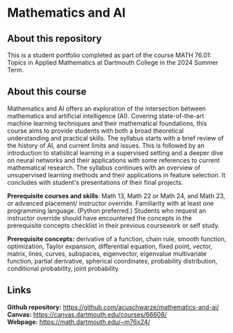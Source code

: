 # Mathematics and AI

## About this repository

This is a student portfolio completed as part of the course MATH 76.01: Topics in Applied Mathematics at Dartmouth College in the 2024 Summer Term.


## About this course
<p>
Mathematics and AI offers an exploration of the intersection between mathematics and
artificial intelligence (AI). Covering state-of-the-art machine learning techniques and 
their mathematical foundations, this course aims to provide students with both a broad theoretical 
understanding and practical skills. The syllabus starts with a brief review of the history of AI,
and current limits and issues. This is followed by an introduction to statistical learning in a supervised setting and 
a deeper dive on neural networks and their applications with some references to current
mathematical research. The syllabus continues with an overview of unsupervised learning methods and 
their applications in feature selection. It concludes with student's presentations of their final projects. 
</p>

<p>
<b>Prerequisite courses and skills</b>: Math  13, Math 22 or Math 24, and Math 23, or advanced placement/ instructor override.
Familiarity with at least one programming language. (Python preferred.)
Students who request an instructor override should have encountered the concepts in the prerequisite concepts checklist in their previous coursework or self study.                
</p>

<p>
<a name="concepts"></a><b>Prerequisite concepts:</b>
derivative of a function, chain rule, smooth function, optimization, 
Taylor expansion, differential equation, fixed point,
vector, matrix, lines, curves, subspaces, eigenvector, eigenvalue
multivariate function, partial derivative, spherical coordinates, 
probability distribution, conditional probability, joint probability
</p>

## Links
<b>Github repository:</b> <a href="https://github.com/acuschwarze/mathematics-and-ai/">https://github.com/acuschwarze/mathematics-and-ai/</a><br>
<b>Canvas:</b> <a href="https://canvas.dartmouth.edu/courses/66608/">https://canvas.dartmouth.edu/courses/66608/</a><br>
<b>Webpage:</b> <a href="https://math.dartmouth.edu/~m76x24/">https://math.dartmouth.edu/~m76x24/</a>  
